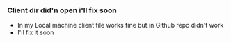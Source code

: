 ### Client dir did'n open i'll fix soon

- In my Local machine client file works fine but in Github repo didn't work
- I'll fix it soon
